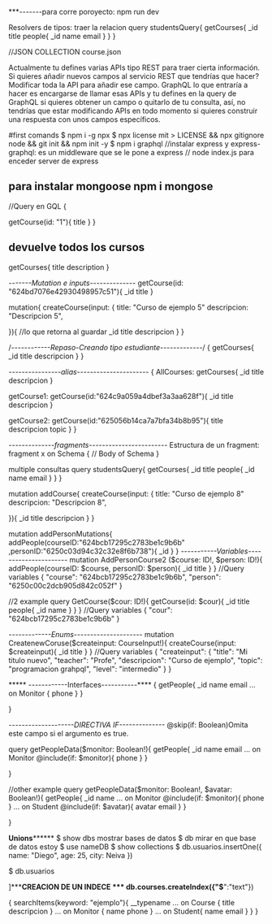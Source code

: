 ***-------para corre poroyecto: npm run dev

Resolvers de tipos: traer la relacion 
query studentsQuery{
  getCourses{
    _id
    title
    people{
      _id
      name
      email
    }
  }
}




//JSON COLLECTION course.json

Actualmente tu defines varias APIs tipo REST para traer cierta información. Si quieres añadir nuevos campos al servicio REST que tendrías que hacer? Modificar toda la API para añadir ese campo. GraphQL lo que entraría a hacer es encargarse de llamar esas APIs y tu defines en la query de GraphQL si quieres obtener un campo o quitarlo de tu consulta, así, no tendrías que estar modificando APIs en todo momento si quieres construir una respuesta con unos campos específicos.

#first comands
$ npm i -g npx
$ npx license mit > LICENSE && npx gitignore node && git init && npm init -y
$ npm i graphql
//instalar express y express-graphql: es un middleware que se le pone a express
// node index.js para enceder server de express
## para instalar mongoose npm i mongose


//Query en GQL {

getCourse(id: "1"){
  title
}
  }
## devuelve todos los cursos 
getCourses{
  title
  description
}

*-------Mutation e inputs--------------* 
getCourse(id: "624bd7076e42930498957c51"){
  _id
  title
}

mutation{
  createCourse(input: {
    title: "Curso de ejemplo 5"
    descripcion: "Descripcion 5",
   
  }){ //lo que retorna al guardar
    _id
    title
    descripcion
  }
}


/*------------Repaso-Creando tipo estudiante-------------*/
{
  getCourses{
    _id
    title
    descripcion
  }
}

*----------------alias----------------------*
{
  AllCourses: getCourses{
    _id
    title
    descripcion
  }
  
  getCourse1: getCourse(id:"624c9a059a4dbef3a3aa628f"){
    _id
    title
    descripcion
  }
  
   getCourse2: getCourse(id:"625056b14ca7a7bfa34b8b95"){
        title
    descripcion
		topic
  }
}

*--------------fragments------------------------*
Estructura de un fragment:
fragment x on Schema {
// Body of Schema
}




multiple consultas
query studentsQuery{
  getCourses{
    _id
    title
    people{
      _id
      name
      email
    }
  }
}

mutation addCourse{
  createCourse(input: {
    title: "Curso de ejemplo 8"
    descripcion: "Descripcion 8",
   
  }){
    _id
    title
    descripcion
  }
}


mutation addPersonMutations{
	addPeople(courseID:"624bcb17295c2783be1c9b6b"
  ,personID:"6250c03d94c32c32e8f6b738"){
    _id
  }
}
*-----------Variables----------------------*
mutation AddPersonCourse2 ($course: ID!, $person: ID!){
	addPeople(courseID: $course, personID: $person){
    _id
    title
  }
}
//Query variables
{
  "course": "624bcb17295c2783be1c9b6b",
  "person": "6250c00c2dcb905d842c052f"
}

//2 example 
query GetCourse($cour: ID!){
  getCourse(id: $cour){
    _id
    title
    people{
      _id
      name
    }
  }
}
//Query variables
{
  "cour": "624bcb17295c2783be1c9b6b"
}


*-------------Enums---------------------*
mutation CreatenewCoruse($createinput: CourseInput!){
  createCourse(input: $createinput){
    _id
    title
  }
}
//Query variables
{
  "createinput": {
    "title": "Mi titulo nuevo",
    "teacher": "Profe",
    "descripcion": "Curso de ejemplo",
    "topic": "programacion grahpql",
   	"level": "intermedio"
  }
}

***** ------------Interfaces-----------****
{
  getPeople{
    _id
    name
    email
    ... on Monitor {
      phone
    }
  }
  
}

*--------------------DIRECTIVA IF--------------*
@skip(if: Boolean)Omita este campo si el argumento es true.

query getPeopleData($monitor: Boolean!){
    getPeople{
    _id
    name
    email
    ... on Monitor  @include(if: $monitor){
      phone
    }
  }
  
}

//other example
query getPeopleData($monitor: Boolean!, $avatar: Boolean!){
    getPeople{
    _id
    name
    ... on Monitor  @include(if: $monitor){
      phone
    }
     ... on Student  @include(if: $avatar){
      avatar
      email
    }
  }
  
}

********Unions**************
$ show dbs mostrar bases de datos
$ db mirar en que base de datos estoy 
$ use nameDB
$ show collections
$ db.usuarios.insertOne({
    name: "Diego",
    age: 25,
    city: Neiva
})

$ db.usuarios

]*****CREACION DE UN INDECE ***
db.courses.createIndex({"$**":"text"})

{
  searchItems(keyword: "ejemplo"){
    __typename
    ... on Course {
      title
      descripcion
    }
    ... on Monitor {
      name
      phone
    }
    ... on Student{
      name
      email
    }
  }
}